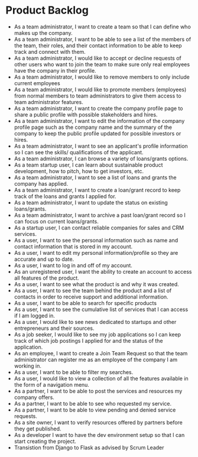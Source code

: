# Product Backlog
- As a team administrator, I want to create a team so that I can define who makes up the company.
- As a team administrator, I want to be able to see a list of the members of the team, their roles, and their contact information to be able to keep track and connect with them.
- As a team administrator, I would like to accept or decline requests of other users who want to join the team to make sure only real employees have the company in their profile.
- As a team administrator, I would like to remove members to only include current employees
- As a team administrator, I would like to promote members (employees) from normal members to team administrators to give them access to team administrator features.
- As a team administrator, I want to create the company profile page to share a public profile with possible stakeholders and hires.
- As a team administrator, I want to edit the information of the company profile page such as the company name and the summary of the company to keep the public profile updated for possible investors or hires.
- As a team administrator, I want to see an applicant's profile information so I can see the skills/ qualifications of the applicant.
- As a team administrator, I can browse a variety of loans/grants options.
- As a team startup user, I can learn about sustainable product development, how to pitch, how to get investors, etc.
- As a team administrator, I want to see a list of loans and grants the company has applied.
- As a team administrator, I want to create a loan/grant record to keep track of the loans and grants I applied for.
- As a team administrator, I want to update the status on existing loans/grants.
- As a team administrator, I want to archive a past loan/grant record so I can focus on current loans/grants.
- As a startup user, I can contact reliable companies for sales and CRM services.
- As a user, I want to see the personal information such as name and contact information that is stored in my account.
- As a user, I want to edit my personal information/profile so they are accurate and up to date.
- As a user, I want to log in and off of my account.
- As an unregistered user, I want the ability to create an account to access all features of the product.
- As a user, I want to see what the product is and why it was created.
- As a user, I want to see the team behind the product and a list of contacts in order to receive support and additional information. 
- As a user, I want to be able to search for specific products 
- As a user, I want to see the cumulative list of services that I can access if I am logged in.
- As a user, I would like to see news dedicated to startups and other entrepreneurs and their sources.
- As a job seeker, I would like to see my job applications so I can keep track of which job postings I applied for and the status of the application.
- As an employee, I want to create a Join Team Request so that the team administrator can register me as an employee of the company I am working in.
- As a user, I want to be able to filter my searches.
- As a user, I would like to view a collection of all the features available in the form of a navigation menu.
- As a partner, I want to be able to post the services and resources my company offers.
- As a partner, I want to be able to see who requested my service.
- As a partner, I want to be able to view pending and denied service requests.
- As a site owner, I want to verify resources offered by partners before they get published.
- As a developer I want to have the dev environment setup so that I can start creating the project.
- Transistion from Django to Flask as advised by Scrum Leader
